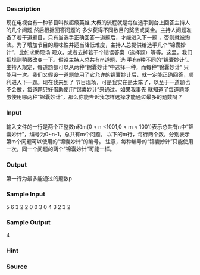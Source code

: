 
### Description
现在电视台有一种节目叫做超级英雄,大概的流程就是每位选手到台上回答主持人的几个问题,然后根据回答问题的
多少获得不同数目的奖品或奖金。主持人问题准备了若干道题目，只有当选手正确回答一道题后，才能进入下一题
，否则就被淘汰。为了增加节目的趣味性并适当降低难度，主持人总提供给选手几个“锦囊妙计”，比如求助现场
观众，或者去掉若干个错误答案（选择题）等等。这里，我们把规则稍微改变一下。假设主持人总共有m道题，选
手有n种不同的“锦囊妙计”。主持人规定，每道题都可以从两种“锦囊妙计”中选择一种，而每种“锦囊妙计”
只能用一次。我们又假设一道题使用了它允许的锦囊妙计后，就一定能正确回答，顺利进入下一题。现在我来到了
节目现场，可是我实在是太笨了，以至于一道题也不会做，每道题只好借助使用“锦囊妙计”来通过。如果我事先
就知道了每道题能够使用哪两种“锦囊妙计”，那么你能告诉我怎样选择才能通过最多的题数吗？
### Input
输入文件的一行是两个正整数n和m(0 < n <1001,0 < m < 1001)表示总共有n中“锦囊妙计”，编号为0~n-1，总共有m个问题。
以下的m行，每行两个数，分别表示第m个问题可以使用的“锦囊妙计”的编号。
注意，每种编号的“锦囊妙计”只能使用一次，同一个问题的两个“锦囊妙计”可能一样。

### Output
第一行为最多能通过的题数p
### Sample Input
5 6 
3 2
2 0 
0 3 
0 4
3 2
3 2
### Sample Output
4
### Hint

### Source
